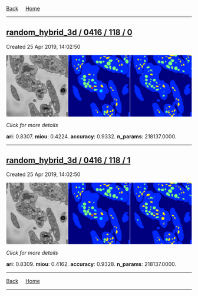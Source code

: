 
[Back](..)&nbsp;&nbsp;&nbsp;&nbsp;&nbsp;[Home](https://leapmanlab.github.io/snapshots)

---

<div class="summary"><a href="0"><h2>random_hybrid_3d / 0416 / 118 / 0</h2></a><p>Created 25 Apr 2019, 14:02:50
</p><a href="0"><img src="0/media/summary.png" align="center"></a><p>
<i>Click for more details</i>
</p></div>

**ari**: 0.8307. **miou**: 0.4224. **accuracy**: 0.9332. **n_params**: 218137.0000. 

---

<div class="summary"><a href="1"><h2>random_hybrid_3d / 0416 / 118 / 1</h2></a><p>Created 25 Apr 2019, 14:02:50
</p><a href="1"><img src="1/media/summary.png" align="center"></a><p>
<i>Click for more details</i>
</p></div>

**ari**: 0.8309. **miou**: 0.4162. **accuracy**: 0.9328. **n_params**: 218137.0000. 

---

[Back](..)&nbsp;&nbsp;&nbsp;&nbsp;&nbsp;[Home](https://leapmanlab.github.io/snapshots)

---